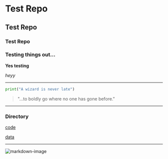 # Test Repo

## Test Repo

### Test Repo

### Testing things out... 

**Yes testing**

*heyy*

---


``` python
print("A wizard is never late")
```

>"...to boldly go where no one has gone before."

---

### Directory

[code](code)

[data](data)

---

![markdown-image](https://www.atlasandboots.com/wp-content/uploads/2019/05/ama-dablam2-most-beautiful-mountains-in-the-world.jpg)









